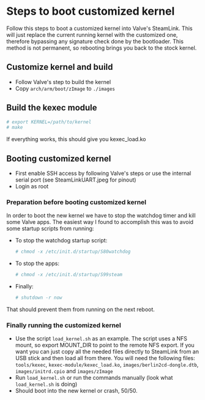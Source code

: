 # Steps to boot customized kernel

Follow this steps to boot a customized kernel into Valve's SteamLink. 
This will just replace the current running kernel with the customized one, therefore bypassing
any signature check done by the bootloader.
This method is not permanent, so rebooting brings you back to the stock kernel.

## Customize kernel and build

- Follow Valve's step to build the kernel
- Copy `arch/arm/boot/zImage` to `./images`

## Build the kexec module

```Bash
# export KERNEL=/path/to/kernel
# make
```
If everything works, this should give you kexec_load.ko

## Booting customized kernel

- First enable SSH access by following Valve's steps or use the internal serial port (see SteamLinkUART.jpeg for pinout)
- Login as root

### Preparation before booting customized kernel

In order to boot the new kernel we have to stop the watchdog timer and kill some Valve apps.
The easiest way I found to accomplish this was to avoid some startup scripts from running:
- To stop the watchdog startup script: 
	 ```Bash
	 # chmod -x /etc/init.d/startup/S80watchdog
	 ```
- To stop the apps: 
	```Bash
	# chmod -x /etc/init.d/startup/S99steam
	```
- Finally:
	```Bash
	# shutdown -r now
	```
That should prevent them from running on the next reboot.

### Finally running the customized kernel
- Use the script `load_kernel.sh` as an example. The script uses a NFS mount, so export MOUNT_DIR to point to the remote NFS export. If you want you can just copy all the needed files directly to SteamLink from an USB stick and then load all from there. You will need the following files: `tools/kexec`, `kexec-module/kexec_load.ko`, `images/berlin2cd-dongle.dtb`, `images/initrd.cpio` and `images/zImage`
- Run `load_kernel.sh` or run the commands manually (look what `load_kernel.sh` is doing)
- Should boot into the new kernel or crash, 50/50.

